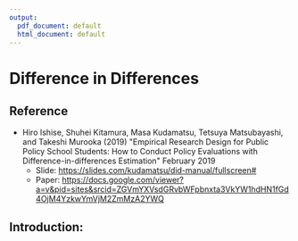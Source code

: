 ```yaml
---
output:
  pdf_document: default
  html_document: default
---
```


# Difference in Differences

## Reference

- Hiro Ishise, Shuhei Kitamura, Masa Kudamatsu, Tetsuya Matsubayashi, and Takeshi Murooka (2019) "Empirical Research Design for Public Policy School Students: How to Conduct Policy Evaluations with Difference-in-differences Estimation" 
February 2019
    - Slide: https://slides.com/kudamatsu/did-manual/fullscreen#  
    - Paper: https://docs.google.com/viewer?a=v&pid=sites&srcid=ZGVmYXVsdGRvbWFpbnxta3VkYW1hdHN1fGd4OjM4YzkwYmVjM2ZmMzA2YWQ


## Introduction: 
